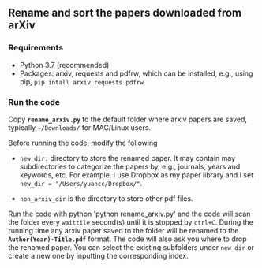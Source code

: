## Rename and sort the papers downloaded from arXiv
### Requirements
* Python 3.7 (recommended)
* Packages: arxiv, requests and pdfrw, which can be installed, e.g., using pip,
``` pip intall arxiv requests pdfrw ```

### Run the code
Copy **`rename_arxiv.py`** to the default folder where arxiv papers are saved, typically `~/Downloads/` for MAC/Linux users. 

Before running the code, modify the following 

* `new_dir:` directory to store the renamed paper. It may contain may subdirectories to categorize the papers by, e.g., journals, years and keywords, etc. 
For example, I use Dropbox as my paper library and I set `new_dir = "/Users/yuancc/Dropbox/"`. 

* `non_arxiv_dir` is the directory to store other pdf files. 

Run the code with python 'python rename_arxiv.py' and the code will scan the folder every `waittile` second(s) until it is stopped by `ctrl+C`. During the running time
any arxiv paper saved to the folder will be renamed to the **`Author(Year)-Title.pdf`** format. The code will also ask you where to drop the renamed paper.
You can select the existing subfolders under `new_dir` or create a new one by inputting the corresponding index.

